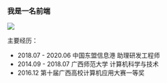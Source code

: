 ### 我是一名前端

![](https://github-readme-stats.vercel.app/api?username=qxtang&hide_title=&show_icons=true&icon_color=007aff&text_color=333&bg_color=fff)

主要经历：

-   2018.07 - 2020.06 中国东盟信息港 助理研发工程师
-   2014.09 - 2018.07 广西师范大学 计算机科学与技术
-   2016.12 第十届广西高校计算机应用大赛一等奖
